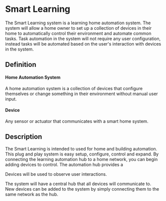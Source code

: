 Smart Learning
==============

The Smart Learning system is a learning home automation system. The system will allow a home
owner to set up a collection of devices in their home to automatically control their environment
and automate common tasks. Task automation in the system will not require any user configuration,
instead tasks will be automated based on the user's interaction with devices in the system.


## Definition

#### Home Automation System

A home automation system is a collection of devices that configure themselves or change
something in their environment without manual user input.

#### Device

Any sensor or actuator that communicates with a smart home system.


## Description

The Smart Learning is intended to used for home and building automation. This plug and play
system is easy setup, configure, control and expand. By connecting the learning automation hub
to a home network, you can begin adding devices to control. The automation hub provides a


Devices will be used to observe user interactions. 


The system will have a central hub that all devices will communicate to. New devices can be added
to the system by simply connecting them to the same network as the hub.



